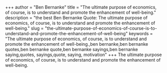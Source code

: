 +++
author = "Ben Bernanke"
title = "The ultimate purpose of economics, of course, is to understand and promote the enhancement of well-being."
description = "the best Ben Bernanke Quote: The ultimate purpose of economics, of course, is to understand and promote the enhancement of well-being."
slug = "the-ultimate-purpose-of-economics-of-course-is-to-understand-and-promote-the-enhancement-of-well-being"
keywords = "The ultimate purpose of economics, of course, is to understand and promote the enhancement of well-being.,ben bernanke,ben bernanke quotes,ben bernanke quote,ben bernanke sayings,ben bernanke saying,quotes, sayings,quote, saying, motivation"
+++
The ultimate purpose of economics, of course, is to understand and promote the enhancement of well-being.
